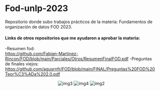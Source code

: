 # Fod-unlp-2023
Repositorio donde subo trabajos prácticos de la materia: Fundamentos de organización de datos FOD 2023.

#### Links de otros repositorios que me ayudaron a aprobar la materia:
-Resumen fod:  
https://github.com/Fabian-Martinez-Rincon/FOD/blob/main/Parciales/Otros/ResumenFinalFOD.pdf
-Preguntas de finales viejos:  
https://github.com/agusrnfr/FOD/blob/main/FINAL/Preguntas%20FOD%20Teor%C3%ADa%202.0.pdf

<p align="center">
    <img src= "https://i.postimg.cc/Gp7gDHMf/3.jpg" alt = "img3"/>
    <img src= "https://i.postimg.cc/RFJdnGJ3/4.jpg" alt = "img4"/>
    <img src= "https://i.postimg.cc/YqR60TDn/2.jpg" alt = "img2"/>
</p>